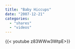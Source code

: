 ```yaml
---
title: "Baby Hiccups"
date: "2007-12-21"
categories:
  - "shares"
  - "videos"
---
```


<div style="width: 70vw;">{{< youtube z83WWw3WtpE>}}</div>
